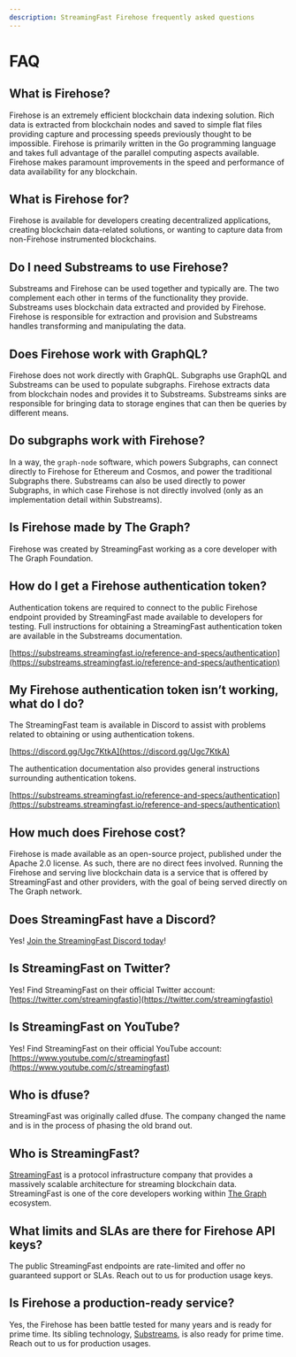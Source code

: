 ```yaml
---
description: StreamingFast Firehose frequently asked questions
---
```


# FAQ

## **What is Firehose?**

Firehose is an extremely efficient blockchain data indexing solution. Rich data is extracted from blockchain nodes and saved to simple flat files providing capture and processing speeds previously thought to be impossible. Firehose is primarily written in the Go programming language and takes full advantage of the parallel computing aspects available. Firehose makes paramount improvements in the speed and performance of data availability for any blockchain.

## **What is Firehose for?**

Firehose is available for developers creating decentralized applications, creating blockchain data-related solutions, or wanting to capture data from non-Firehose instrumented blockchains.

## **Do I need Substreams to use Firehose?**

Substreams and Firehose can be used together and typically are. The two complement each other in terms of the functionality they provide. Substreams uses blockchain data extracted and provided by Firehose. Firehose is responsible for extraction and provision and Substreams handles transforming and manipulating the data.

## **Does Firehose work with GraphQL?**

Firehose does not work directly with GraphQL. Subgraphs use GraphQL and Substreams can be used to populate subgraphs. Firehose extracts data from blockchain nodes and provides it to Substreams. Substreams sinks are responsible for bringing data to storage engines that can then be queries by different means.

## **Do subgraphs work with Firehose?**

In a way, the `graph-node` software, which powers Subgraphs, can connect directly to Firehose for Ethereum and Cosmos, and power the traditional Subgraphs there. Substreams can also be used directly to power Subgraphs, in which case Firehose is not directly involved (only as an implementation detail within Substreams).

## **Is Firehose made by The Graph?**

Firehose was created by StreamingFast working as a core developer with The Graph Foundation.

## **How do I get a Firehose authentication token?**

Authentication tokens are required to connect to the public Firehose endpoint provided by StreamingFast made available to developers for testing. Full instructions for obtaining a StreamingFast authentication token are available in the Substreams documentation.

[https://substreams.streamingfast.io/reference-and-specs/authentication](https://substreams.streamingfast.io/reference-and-specs/authentication)

## **My Firehose authentication token isn’t working, what do I do?**

The StreamingFast team is available in Discord to assist with problems related to obtaining or using authentication tokens.

[https://discord.gg/Ugc7KtkA](https://discord.gg/Ugc7KtkA)

The authentication documentation also provides general instructions surrounding authentication tokens.

[https://substreams.streamingfast.io/reference-and-specs/authentication](https://substreams.streamingfast.io/reference-and-specs/authentication)

## **How much does Firehose cost?**

Firehose is made available as an open-source project, published under the Apache 2.0 license. As such, there are no direct fees involved. Running the Firehose and serving live blockchain data is a service that is offered by StreamingFast and other providers, with the goal of being served directly on The Graph network.

## **Does StreamingFast have a Discord?**

Yes! [Join the StreamingFast Discord today](https://discord.com/invite/mYPcRAzeVN)!

## **Is StreamingFast on Twitter?**

Yes! Find StreamingFast on their official Twitter account: [https://twitter.com/streamingfastio](https://twitter.com/streamingfastio)

## **Is StreamingFast on YouTube?**

Yes! Find StreamingFast on their official YouTube account: [https://www.youtube.com/c/streamingfast](https://www.youtube.com/c/streamingfast)

## **Who is dfuse?**

StreamingFast was originally called dfuse. The company changed the name and is in the process of phasing the old brand out.

## **Who is StreamingFast?**

[StreamingFast](https://streamingfast.io) is a protocol infrastructure company that provides a massively scalable architecture for streaming blockchain data. StreamingFast is one of the core developers working within [The Graph ](https://thegraph.com)ecosystem.

## What limits and SLAs are there for Firehose API keys?

The public StreamingFast endpoints are rate-limited and offer no guaranteed support or SLAs. Reach out to us for production usage keys.

## Is Firehose a production-ready service?

Yes, the Firehose has been battle tested for many years and is ready for prime time. Its sibling technology, [Substreams](http://localhost:5000/o/rLHDhggcHly9IAY4HRzU/s/erQrzMtqELZRGAdugCR2/), is also ready for prime time. Reach out to us for production usages.
